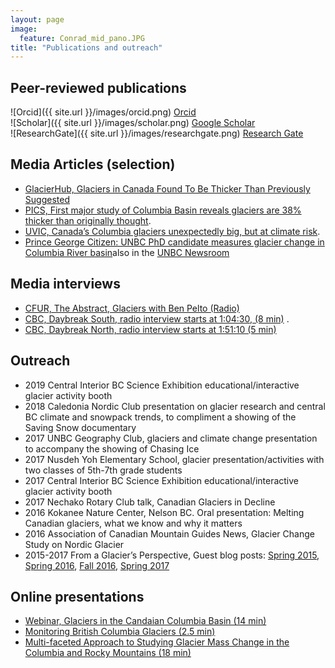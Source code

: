 ```yaml
---
layout: page
image:
  feature: Conrad_mid_pano.JPG
title: "Publications and outreach"
---
```


## Peer-reviewed publications

![Orcid]({{ site.url }}/images/orcid.png) [Orcid](https://orcid.org/0000-0002-3488-3599)   
![Scholar]({{ site.url }}/images/scholar.png) [Google Scholar](https://scholar.google.ca/citations?user=aadGZFMAAAAJ&hl=en&oi=ao)   
![ResearchGate]({{ site.url }}/images/researchgate.png) [Research Gate](https://www.researchgate.net/profile/Ben_Pelto)   

## Media Articles (selection)
- [GlacierHub, Glaciers in Canada Found To Be Thicker Than Previously Suggested](https://blogs.ei.columbia.edu/2020/11/19/thicker-glaciers-canada/)
- [PICS, First major study of Columbia Basin reveals glaciers are 38% thicker than originally thought](https://pics.uvic.ca/research/first-major-study-columbia-basin-reveals-glaciers-are-38-thicker-originally-thought).
- [UVIC, Canada’s Columbia glaciers unexpectedly big, but at climate risk](https://www.uvic.ca/news/media/2020+columbia-glaciers-pics-benpelto+media-release).
- [Prince George Citizen: UNBC PhD candidate measures glacier change in Columbia River basin](https://www.princegeorgecitizen.com/news/local-news/unbc-phd-candidate-measures-glacier-change-in-columbia-river-basin-1.23881343)also in the [UNBC Newsroom](https://www.unbc.ca/newsroom/unbc-stories/unbc-phd-candidate-measures-glacier-mass-change-columbia-river-basin) 


## Media interviews

- [CFUR, The Abstract, Glaciers with Ben Pelto (Radio)](https://anchor.fm/the-abstract/episodes/Episode-1---Glaciers-with-Ben-Pelto-eb8sgd)
- [CBC, Daybreak South, radio interview starts at 1:04:30, (8 min)](https://www.cbc.ca/listen/live-radio/1-110-daybreak-south/clip/15725701-hand-research-150-mile-school-house-project-glacier-study-rutland-petition-wellness-column-kelowna-work-program)  .
- [CBC, Daybreak North, radio interview starts at 1:51:10 (5 min)](https://t.co/rPI2kWgkt0)

## Outreach

- 2019  Central Interior BC Science Exhibition educational/interactive glacier activity booth 
- 2018 	Caledonia Nordic Club presentation on glacier research and central BC climate and snowpack trends, to compliment a showing of the Saving Snow documentary 
- 2017 	UNBC Geography Club, glaciers and climate change presentation to accompany the showing of Chasing Ice 
- 2017 	Nusdeh Yoh Elementary School, glacier presentation/activities with two classes of 5th-7th grade students 
- 2017 	Central Interior BC Science Exhibition educational/interactive glacier activity booth 
- 2017 	Nechako Rotary Club talk, Canadian Glaciers in Decline 
- 2016 	Kokanee Nature Center, Nelson BC. Oral presentation: Melting Canadian glaciers, what we know and why it matters 
- 2016 	Association of Canadian Mountain Guides News, Glacier Change Study on Nordic Glacier 
- 2015-2017  From a Glacier’s Perspective, Guest blog posts: [Spring 2015](http://blogs.agu.org/fromaglaciersperspective/2015/06/15/kokanee-glacier-spring-2015-assessment-british-columbia/), [Spring 2016](http://blogs.agu.org/fromaglaciersperspective/2016/06/23/canadian-columbia-basin-glacier-spring-2016-field-season-winter-2015-2016-assessment/), [Fall 2016](http://blogs.agu.org/fromaglaciersperspective/2016/12/28/canadian-columbia-basin-glacier-fall-2016-field-season/), [Spring 2017 ](https://blogs.agu.org/fromaglaciersperspective/2017/08/14/canadian-columbia-river-basin-winter-2016-2017-late-rally/)

## Online presentations 

- [Webinar, Glaciers in the Candaian Columbia Basin (14 min)](https://youtu.be/Ce3wEzEva48?t=2283) 
- [Monitoring British Columbia Glaciers (2.5 min)](https://www.youtube.com/watch?v=bEzAA-lkpQ4)
- [Multi-faceted Approach to Studying Glacier Mass Change in the Columbia and Rocky Mountains (18 min)](https://www.youtube.com/watch?v=0KA5J0AF3zU)

